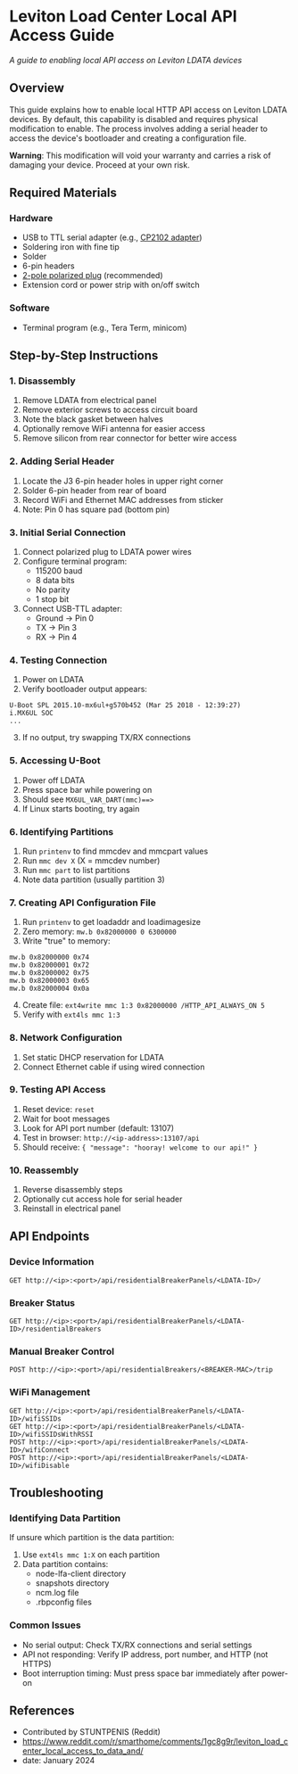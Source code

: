# Leviton Load Center Local API Access Guide
*A guide to enabling local API access on Leviton LDATA devices*

## Overview
This guide explains how to enable local HTTP API access on Leviton LDATA devices. By default, this capability is disabled and requires physical modification to enable. The process involves adding a serial header to access the device's bootloader and creating a configuration file.

**Warning**: This modification will void your warranty and carries a risk of damaging your device. Proceed at your own risk.

## Required Materials

### Hardware
- USB to TTL serial adapter (e.g., [CP2102 adapter](https://www.amazon.com/gp/product/B07BBPX8B8))
- Soldering iron with fine tip
- Solder
- 6-pin headers
- [2-pole polarized plug](https://www.homedepot.com/p/Leviton-15-Amp-125-Volt-2-Pole-2-Wire-Polarized-Plug-White-R62-00101-0WH/302183191) (recommended)
- Extension cord or power strip with on/off switch

### Software
- Terminal program (e.g., Tera Term, minicom)

## Step-by-Step Instructions

### 1. Disassembly
1. Remove LDATA from electrical panel
2. Remove exterior screws to access circuit board
3. Note the black gasket between halves
4. Optionally remove WiFi antenna for easier access
5. Remove silicon from rear connector for better wire access

### 2. Adding Serial Header
1. Locate the J3 6-pin header holes in upper right corner
2. Solder 6-pin header from rear of board 
3. Record WiFi and Ethernet MAC addresses from sticker
4. Note: Pin 0 has square pad (bottom pin)

### 3. Initial Serial Connection
1. Connect polarized plug to LDATA power wires
2. Configure terminal program:
   - 115200 baud
   - 8 data bits
   - No parity
   - 1 stop bit
3. Connect USB-TTL adapter:
   - Ground → Pin 0 
   - TX → Pin 3
   - RX → Pin 4

### 4. Testing Connection
1. Power on LDATA
2. Verify bootloader output appears:
```
U-Boot SPL 2015.10-mx6ul+g570b452 (Mar 25 2018 - 12:39:27)
i.MX6UL SOC
...
```
3. If no output, try swapping TX/RX connections

### 5. Accessing U-Boot
1. Power off LDATA
2. Press space bar while powering on
3. Should see `MX6UL_VAR_DART(mmc)==>`
4. If Linux starts booting, try again

### 6. Identifying Partitions
1. Run `printenv` to find mmcdev and mmcpart values
2. Run `mmc dev X` (X = mmcdev number)
3. Run `mmc part` to list partitions
4. Note data partition (usually partition 3)

### 7. Creating API Configuration File
1. Run `printenv` to get loadaddr and loadimagesize
2. Zero memory: `mw.b 0x82000000 0 6300000`
3. Write "true" to memory:
```
mw.b 0x82000000 0x74
mw.b 0x82000001 0x72
mw.b 0x82000002 0x75
mw.b 0x82000003 0x65
mw.b 0x82000004 0x0a
```
4. Create file: `ext4write mmc 1:3 0x82000000 /HTTP_API_ALWAYS_ON 5`
5. Verify with `ext4ls mmc 1:3`

### 8. Network Configuration
1. Set static DHCP reservation for LDATA
2. Connect Ethernet cable if using wired connection

### 9. Testing API Access
1. Reset device: `reset`
2. Wait for boot messages
3. Look for API port number (default: 13107)
4. Test in browser: `http://<ip-address>:13107/api`
5. Should receive: `{ "message": "hooray! welcome to our api!" }`

### 10. Reassembly
1. Reverse disassembly steps
2. Optionally cut access hole for serial header
3. Reinstall in electrical panel

## API Endpoints

### Device Information
```
GET http://<ip>:<port>/api/residentialBreakerPanels/<LDATA-ID>/
```

### Breaker Status
```
GET http://<ip>:<port>/api/residentialBreakerPanels/<LDATA-ID>/residentialBreakers
```

### Manual Breaker Control
```
POST http://<ip>:<port>/api/residentialBreakers/<BREAKER-MAC>/trip
```

### WiFi Management
```
GET http://<ip>:<port>/api/residentialBreakerPanels/<LDATA-ID>/wifiSSIDs
GET http://<ip>:<port>/api/residentialBreakerPanels/<LDATA-ID>/wifiSSIDsWithRSSI
POST http://<ip>:<port>/api/residentialBreakerPanels/<LDATA-ID>/wifiConnect
POST http://<ip>:<port>/api/residentialBreakerPanels/<LDATA-ID>/wifiDisable
```

## Troubleshooting

### Identifying Data Partition
If unsure which partition is the data partition:
1. Use `ext4ls mmc 1:X` on each partition
2. Data partition contains:
   - node-lfa-client directory
   - snapshots directory
   - ncm.log file
   - .rbpconfig files

### Common Issues
- No serial output: Check TX/RX connections and serial settings
- API not responding: Verify IP address, port number, and HTTP (not HTTPS)
- Boot interruption timing: Must press space bar immediately after power-on

## References
- Contributed by STUNTPENIS (Reddit)
- https://www.reddit.com/r/smarthome/comments/1gc8g9r/leviton_load_center_local_access_to_data_and/
- date: January 2024
